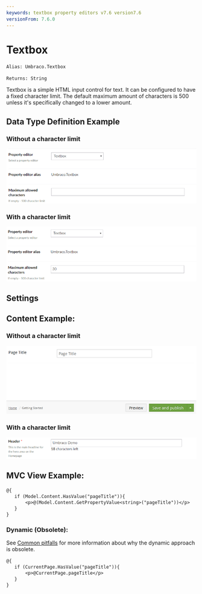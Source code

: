 ```yaml
---
keywords: textbox property editors v7.6 version7.6
versionFrom: 7.6.0
---
```


# Textbox

`Alias: Umbraco.Textbox`

`Returns: String`

Textbox is a simple HTML input control for text. It can be configured to have a fixed character limit. The default maximum amount of characters is 500 unless it's specifically changed to a lower amount.

## Data Type Definition Example

### Without a character limit

![Textbox Data Type Definition](images/textbox/7_6/textbox-setup.png)

### With a character limit

![Textbox Data Type Definition With a Character Limit](images/textbox/7_6/textbox-setup-limit.png)

## Settings

## Content Example:

### Without a character limit

![Textbox Content Example](images/textbox/7_6/textbox-content.png)

### With a character limit

![Textbox Content Example Without a Character Limit](images/textbox/7_6/textbox-content-limit.png)

## MVC View Example:

	@{
	   if (Model.Content.HasValue("pageTitle")){
	       <p>@(Model.Content.GetPropertyValue<string>("pageTitle"))</p>
	   }
	}


### Dynamic (Obsolete):

See [Common pitfalls](https://our.umbraco.org/documentation/reference/Common-Pitfalls/#dynamics) for more information about why the dynamic approach is obsolete.

	@{
	   if (CurrentPage.HasValue("pageTitle")){
	       <p>@CurrentPage.pageTitle</p>
	   }
	}
